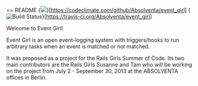 == README {<img src="https://codeclimate.com/github/Absolventa/event_girl.png" />}[https://codeclimate.com/github/Absolventa/event_girl] {<img src="https://travis-ci.org/Absolventa/event_girl.png?branch=master" alt="Build Status" />}[https://travis-ci.org/Absolventa/event_girl]

Welcome to Event Girl!

Event Girl is an open event-logging system 
with triggers/hooks to run arbitrary tasks when an event is 
matched or not matched.  

It was proposed as a project for the Rails Girls Summer of Code. 
Its two main contributors are the Rails Girls Susanne and Tam who 
will be working on the project from July 2 - September 30, 2013
at the ABSOLVENTA offices in Berlin.
